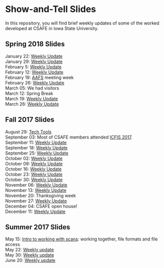 # Show-and-Tell Slides 

In this repository, you will find brief weekly updates of some of the worked developed at CSAFE in Iowa State University.

## Spring 2018 Slides

January 22: [Weekly Update](https://csafe-isu.github.io/slides/02_weekly-updates/update-2018-01-22.html)<br>
January 29: [Weekly Update](https://csafe-isu.github.io/slides/02_weekly-updates/update-2018-01-29.html)<br>
February 5: [Weekly Update](https://csafe-isu.github.io/slides/02_weekly-updates/update-2018-02-05.html)<br>
February 12: [Weekly Update](https://csafe-isu.github.io/slides/02_weekly-updates/update-2018-02-12.html)<br>
February 19: [AAFS](https://csafe-isu.github.io/slides/02_weekly-updates/update-2018-02-12.html) meeting week <br>
February 26: [Weekly Update](https://csafe-isu.github.io/slides/02_weekly-updates/update-2018-02-26.html)<br>
March 05: We had visitors<br>
March 12: Spring Break<br>
March 19: [Weekly Update](https://csafe-isu.github.io/slides/02_weekly-updates/update-2018-03-19.html)<br>
March 26: [Weekly Update](https://csafe-isu.github.io/slides/02_weekly-updates/update-2018-03-26.html)<br>


## Fall 2017 Slides

August 29: [Tech Tools](https://csafe-isu.github.io/slides/03_tech_tools/techtools-slides.html)<br>
September 03: Most of CSAFE members attended [ICFIS 2017](http://www.cvent.com/events/icfis-2017-international-conference-on-forensic-inference-and-statistics/event-summary-6d357a9583224144866d64f44de367a2.aspx). <br>
September 11: [Weekly Update](https://csafe-isu.github.io/slides/02_weekly-updates/update-2017-09-11.html)<br>
September 18: [Weekly Update](https://csafe-isu.github.io/slides/02_weekly-updates/update-2017-09-18.html)<br>
September 25: [Weekly Update](https://csafe-isu.github.io/slides/02_weekly-updates/update-2017-09-25.html)<br>
October 02: [Weekly Update](https://csafe-isu.github.io/slides/02_weekly-updates/update-2017-10-02.html)<br>
October 09: [Weekly Update](https://csafe-isu.github.io/slides/02_weekly-updates/update-2017-10-09.html)<br>
October 16: [Weekly Update](https://csafe-isu.github.io/slides/02_weekly-updates/update-2017-10-16.html)<br>
October 23: [Weekly Update](https://csafe-isu.github.io/slides/02_weekly-updates/update-2017-10-23.html)<br>
October 30: [Weekly Update](https://csafe-isu.github.io/slides/02_weekly-updates/update-2017-10-30.html)<br>
November 06: [Weekly Update](https://csafe-isu.github.io/slides/02_weekly-updates/update-2017-11-06.html)<br>
November 13: [Weekly Update](https://csafe-isu.github.io/slides/02_weekly-updates/update-2017-11-13.html)<br>
November 20: Thanksgiving week <br>
November 27: [Weekly Update](https://csafe-isu.github.io/slides/02_weekly-updates/update-2017-11-27.html)<br>
December 04: CSAFE open house! <br>
December 11: [Weekly Update](https://csafe-isu.github.io/slides/02_weekly-updates/update-2017-12-11.html)<br>


## Summer 2017 Slides

May 15: [Intro to working with scans](https://csafe-isu.github.io/slides/01_intro-to-scans/intro-x3p.html): working together, file formats and file access<br>
May 22: [Weekly update](https://csafe-isu.github.io/slides/02_weekly-updates/update-2017-05-22.html)<br>
May 30: [Weekly update](https://csafe-isu.github.io/slides/02_weekly-updates/update-2017-05-29.html)<br>
June 20: [Weekly update](https://csafe-isu.github.io/slides/02_weekly-updates/update-2017-06-20.html) 

